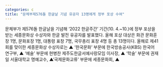 ```yaml
---
categories: c
title: "문체부제576돌 한글날 기념 유공자 13명에게 정부 포상 수여"
---
```

문체부가 제576돌 한글날을 기념해 ‘2022 한글주간’ 기간(10. 4.~10.)에 정부 포상을 받는 세종문화상 수상자와 한글 발전 유공자를 발표했다. 올해 포상 대상은 화관 문화훈장 1명, 문화포장 1명, 대통령 표창 7명, 국무총리 표창 4명 등 총 13명이다.									올해로 제41회를 맞이한 세종문화상 수상자로는 ▲ ‘한국문화’ 부문에 한국방송공사(KBS) 한국어 연구부, ▲ ‘예술’ 부문에 현병찬 제주도한글서예사랑모임 이사장, ▲ ‘학술’ 부문에 권재일 서울대학교 명예교수, ▲‘국제문화교류’ 부문에 세종문화회, ▲